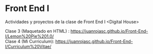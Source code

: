# Front End I
Actividades y proyectos de la clase de Front End I &lt;Digital House>

Clase 3 (Maquetado en HTML) : https://juanrojasc.github.io/Front-End-I/Lemon%20Pie%201.0/ <br>
Clase 4 (Mi Curriculum): https://juanrojasc.github.io/Front-End-I/Curriculum%20Vitae/<br>
